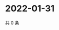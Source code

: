 # 2022-01-31

共 0 条

<!-- BEGIN WEIBO -->
<!-- 最后更新时间 Mon Jan 31 2022 23:08:48 GMT+0800 (China Standard Time) -->

<!-- END WEIBO -->
